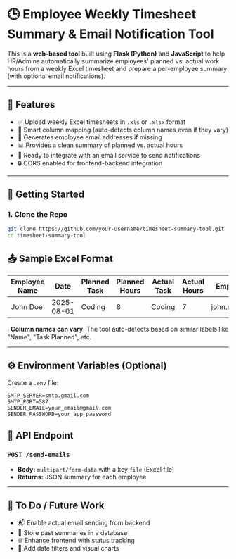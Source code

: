 
# 🕒 Employee Weekly Timesheet Summary & Email Notification Tool

This is a **web-based tool** built using **Flask (Python)** and **JavaScript** to help HR/Admins automatically summarize employees' planned vs. actual work hours from a weekly Excel timesheet and prepare a per-employee summary (with optional email notifications).

---

## 📌 Features

* ✅ Upload weekly Excel timesheets in `.xls` or `.xlsx` format
* 🧠 Smart column mapping (auto-detects column names even if they vary)
* 📧 Generates employee email addresses if missing
* 📊 Provides a clean summary of planned vs. actual hours
* 🚀 Ready to integrate with an email service to send notifications
* 🔒 CORS enabled for frontend-backend integration

---

## 🚀 Getting Started

### 1. Clone the Repo

```bash
git clone https://github.com/your-username/timesheet-summary-tool.git
cd timesheet-summary-tool
```


## 📤 Sample Excel Format

| Employee Name | Date       | Planned Task | Planned Hours | Actual Task | Actual Hours | Employee Email                              |
| ------------- | ---------- | ------------ | ------------- | ----------- | ------------ | ------------------------------------------- |
| John Doe      | 2025-08-01 | Coding       | 8             | Coding      | 7            | [john.doe@xyz.com](mailto:john.doe@xyz.com) |

ℹ️ **Column names can vary**. The tool auto-detects based on similar labels like "Name", "Task Planned", etc.

---



## ⚙️ Environment Variables (Optional)

Create a `.env` file:

```env
SMTP_SERVER=smtp.gmail.com
SMTP_PORT=587
SENDER_EMAIL=your_email@gmail.com
SENDER_PASSWORD=your_app_password
```


## 📄 API Endpoint

### `POST /send-emails`

* **Body:** `multipart/form-data` with a key `file` (Excel file)
* **Returns:** JSON summary for each employee

---

## 📌 To Do / Future Work

* 📬 Enable actual email sending from backend
* 📁 Store past summaries in a database
* 🌐 Enhance frontend with status tracking
* 📅 Add date filters and visual charts

